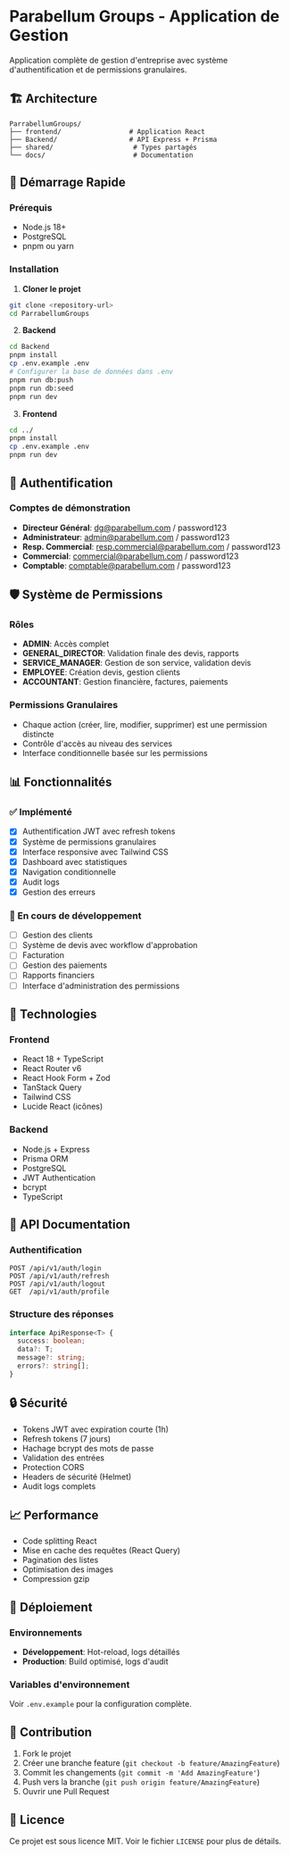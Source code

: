 # Parabellum Groups - Application de Gestion

Application complète de gestion d'entreprise avec système d'authentification et de permissions granulaires.

## 🏗️ Architecture

```
ParrabellumGroups/
├── frontend/                 # Application React
├── Backend/                  # API Express + Prisma
├── shared/                    # Types partagés
└── docs/                      # Documentation
```

## 🚀 Démarrage Rapide

### Prérequis
- Node.js 18+
- PostgreSQL
- pnpm ou yarn

### Installation

1. **Cloner le projet**
```bash
git clone <repository-url>
cd ParrabellumGroups
```

2. **Backend**
```bash
cd Backend
pnpm install
cp .env.example .env
# Configurer la base de données dans .env
pnpm run db:push
pnpm run db:seed
pnpm run dev
```

3. **Frontend**
```bash
cd ../
pnpm install
cp .env.example .env
pnpm run dev
```

## 🔐 Authentification

### Comptes de démonstration
- **Directeur Général**: dg@parabellum.com / password123
- **Administrateur**: admin@parabellum.com / password123
- **Resp. Commercial**: resp.commercial@parabellum.com / password123
- **Commercial**: commercial@parabellum.com / password123
- **Comptable**: comptable@parabellum.com / password123

## 🛡️ Système de Permissions

### Rôles
- **ADMIN**: Accès complet
- **GENERAL_DIRECTOR**: Validation finale des devis, rapports
- **SERVICE_MANAGER**: Gestion de son service, validation devis
- **EMPLOYEE**: Création devis, gestion clients
- **ACCOUNTANT**: Gestion financière, factures, paiements

### Permissions Granulaires
- Chaque action (créer, lire, modifier, supprimer) est une permission distincte
- Contrôle d'accès au niveau des services
- Interface conditionnelle basée sur les permissions

## 📊 Fonctionnalités

### ✅ Implémenté
- [x] Authentification JWT avec refresh tokens
- [x] Système de permissions granulaires
- [x] Interface responsive avec Tailwind CSS
- [x] Dashboard avec statistiques
- [x] Navigation conditionnelle
- [x] Audit logs
- [x] Gestion des erreurs

### 🚧 En cours de développement
- [ ] Gestion des clients
- [ ] Système de devis avec workflow d'approbation
- [ ] Facturation
- [ ] Gestion des paiements
- [ ] Rapports financiers
- [ ] Interface d'administration des permissions

## 🔧 Technologies

### Frontend
- React 18 + TypeScript
- React Router v6
- React Hook Form + Zod
- TanStack Query
- Tailwind CSS
- Lucide React (icônes)

### Backend
- Node.js + Express
- Prisma ORM
- PostgreSQL
- JWT Authentication
- bcrypt
- TypeScript

## 📝 API Documentation

### Authentification
```
POST /api/v1/auth/login
POST /api/v1/auth/refresh
POST /api/v1/auth/logout
GET  /api/v1/auth/profile
```

### Structure des réponses
```typescript
interface ApiResponse<T> {
  success: boolean;
  data?: T;
  message?: string;
  errors?: string[];
}
```

## 🔒 Sécurité

- Tokens JWT avec expiration courte (1h)
- Refresh tokens (7 jours)
- Hachage bcrypt des mots de passe
- Validation des entrées
- Protection CORS
- Headers de sécurité (Helmet)
- Audit logs complets

## 📈 Performance

- Code splitting React
- Mise en cache des requêtes (React Query)
- Pagination des listes
- Optimisation des images
- Compression gzip

## 🚀 Déploiement

### Environnements
- **Développement**: Hot-reload, logs détaillés
- **Production**: Build optimisé, logs d'audit

### Variables d'environnement
Voir `.env.example` pour la configuration complète.

## 🤝 Contribution

1. Fork le projet
2. Créer une branche feature (`git checkout -b feature/AmazingFeature`)
3. Commit les changements (`git commit -m 'Add AmazingFeature'`)
4. Push vers la branche (`git push origin feature/AmazingFeature`)
5. Ouvrir une Pull Request

## 📄 Licence

Ce projet est sous licence MIT. Voir le fichier `LICENSE` pour plus de détails.